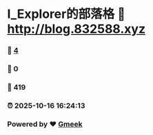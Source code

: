 # I_Explorer的部落格 :link: http://blog.832588.xyz 
### :page_facing_up: [4](http://blog.832588.xyz/tag.html) 
### :speech_balloon: 0 
### :hibiscus: 419 
### :alarm_clock: 2025-10-16 16:24:13 
### Powered by :heart: [Gmeek](https://github.com/Meekdai/Gmeek)
